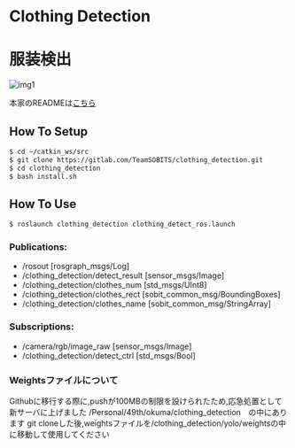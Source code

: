 # Clothing Detection
# 服装検出
![img1](img/result.png)

本家のREADMEは[こちら](doc/README.md)

## How To Setup

```bash
$ cd ~/catkin_ws/src
$ git clone https://gitlab.com/TeamSOBITS/clothing_detection.git
$ cd clothing_detection
$ bash install.sh
```

## How To Use

```bash
$ roslaunch clothing_detection clothing_detect_ros.launch
```


### Publications:
 * /rosout [rosgraph_msgs/Log]
 * /clothing_detection/detect_result [sensor_msgs/Image]
 * /clothing_detection/clothes_num [std_msgs/UInt8]
 * /clothing_detection/clothes_rect [sobit_common_msg/BoundingBoxes]
 * /clothing_detection/clothes_name [sobit_common_msg/StringArray]

### Subscriptions:
 * /camera/rgb/image_raw [sensor_msgs/Image]
 * /clothing_detection/detect_ctrl [std_msgs/Bool]
 
 
### Weightsファイルについて
Githubに移行する際に,pushが100MBの制限を設けられたため,応急処置として新サーバに上げました
/Personal/49th/okuma/clothing_detection　の中にあります
git cloneした後,weightsファイルを/clothing_detection/yolo/weightsの中に移動して使用してください
